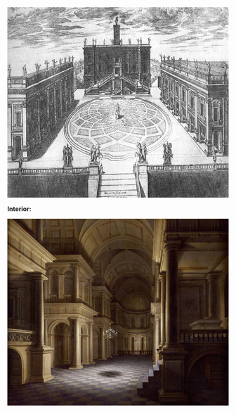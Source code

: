 <img src="../resources/5609286e696c4e0ab89a0b17f0fe00f8.jpg" alt="CampidoglioEng.jpg" width="681" height="433" class="jop-noMdConv">

**Interior:**

<img src="../resources/ecbd4a3559604c7689e8a2398b2329f0.jpeg" alt="EE71i-0XkAE3aXt.jpeg" width="562" height="425" class="jop-noMdConv">
